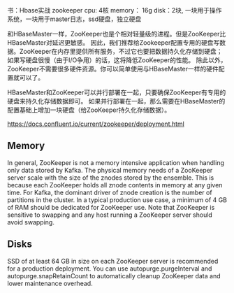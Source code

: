 
书：Hbase实战
zookeeper
cpu: 4核
memory： 16g
disk：2块, 一块用于操作系统，一块用于master日志，ssd硬盘，独立硬盘

和HBaseMaster一样，ZooKeeper也是个相对轻量级的进程。但是ZooKeeper比HBaseMaster对延迟更敏感。
因此，我们推荐给Zookeeper配置专用的硬盘写数据。ZooKeeper在内存里提供所有服务，不过它也要把数据持久化存储到硬盘；
如果写硬盘很慢（由于I/O争用）的话，这将降低ZooKeeper的性能。
除此以外，ZooKeeper不需要很多硬件资源。你可以简单使用与HBaseMaster一样的硬件配置就可以了。

HBaseMaster和ZooKeeper可以并行部署在一起，只要确保ZooKeeper有专用的硬盘来持久化存储数据即可。
如果并行部署在一起，那么需要在HBaseMaster的配置基础上增加一块硬盘（给ZooKeeper持久化存储数据）。


https://docs.confluent.io/current/zookeeper/deployment.html
## Memory
In general, ZooKeeper is not a memory intensive application when handling only data stored by Kafka. 
The physical memory needs of a ZooKeeper server scale with the size of the znodes stored by the ensemble. 
This is because each ZooKeeper holds all znode contents in memory at any given time. For Kafka, 
the dominant driver of znode creation is the number of partitions in the cluster. In a typical production use case,
 a minimum of 4 GB of RAM should be dedicated for ZooKeeper use. Note that ZooKeeper is sensitive to swapping 
 and any host running a ZooKeeper server should avoid swapping.

## Disks
SSD of at least 64 GB in size on each ZooKeeper server is recommended for a production deployment.
 You can use autopurge.purgeInterval and autopurge.snapRetainCount to automatically cleanup ZooKeeper data and 
 lower maintenance overhead.

